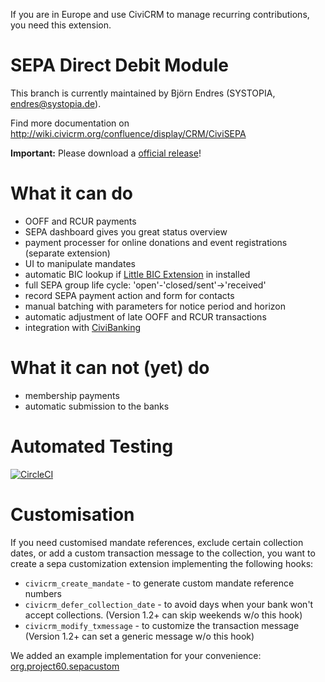 If you are in Europe and use CiviCRM to manage recurring contributions, you need this extension.

# SEPA Direct Debit Module

This branch is currently maintained by Björn Endres (SYSTOPIA, endres@systopia.de).

Find more documentation on http://wiki.civicrm.org/confluence/display/CRM/CiviSEPA

**Important:** Please download a [official release](https://github.com/Project60/org.project60.sepa/releases)!

# What it can do

* OOFF and RCUR payments
* SEPA dashboard gives you great status overview
* payment processer for online donations and event registrations (separate extension)
* UI to manipulate mandates
* automatic BIC lookup if [Little BIC Extension](https://github.com/Project60/org.project60.bic) in installed
* full SEPA group life cycle: 'open'-'closed/sent'->'received'
* record SEPA payment action and form for contacts
* manual batching with parameters for notice period and horizon
* automatic adjustment of late OOFF and RCUR transactions
* integration with [CiviBanking](https://github.com/Project60/CiviBanking)


# What it can not (yet) do
* membership payments
* automatic submission to the banks

# Automated Testing

[![CircleCI](https://circleci.com/gh/bjendres/org.project60.sepa.svg?style=svg)](https://circleci.com/gh/bjendres/org.project60.sepa)


# Customisation

If you need customised mandate references, exclude certain collection dates, or add a custom transaction message to the collection, you want to create a sepa customization extension implementing the following hooks:
* `civicrm_create_mandate` - to generate custom mandate reference numbers
* `civicrm_defer_collection_date` - to avoid days when your bank won't accept collections. (Version 1.2+ can skip weekends w/o this hook)
* `civicrm_modify_txmessage` - to customize the transaction message (Version 1.2+ can set a generic message w/o this hook)

We added an example implementation for your convenience: [org.project60.sepacustom](https://github.com/Project60/sepa_dd/tree/master/org.project60.sepacustom)

